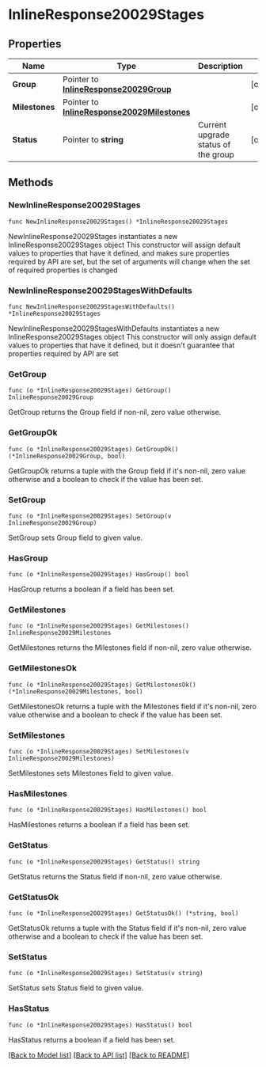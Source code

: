 # InlineResponse20029Stages

## Properties

Name | Type | Description | Notes
------------ | ------------- | ------------- | -------------
**Group** | Pointer to [**InlineResponse20029Group**](InlineResponse20029Group.md) |  | [optional] 
**Milestones** | Pointer to [**InlineResponse20029Milestones**](InlineResponse20029Milestones.md) |  | [optional] 
**Status** | Pointer to **string** | Current upgrade status of the group | [optional] 

## Methods

### NewInlineResponse20029Stages

`func NewInlineResponse20029Stages() *InlineResponse20029Stages`

NewInlineResponse20029Stages instantiates a new InlineResponse20029Stages object
This constructor will assign default values to properties that have it defined,
and makes sure properties required by API are set, but the set of arguments
will change when the set of required properties is changed

### NewInlineResponse20029StagesWithDefaults

`func NewInlineResponse20029StagesWithDefaults() *InlineResponse20029Stages`

NewInlineResponse20029StagesWithDefaults instantiates a new InlineResponse20029Stages object
This constructor will only assign default values to properties that have it defined,
but it doesn't guarantee that properties required by API are set

### GetGroup

`func (o *InlineResponse20029Stages) GetGroup() InlineResponse20029Group`

GetGroup returns the Group field if non-nil, zero value otherwise.

### GetGroupOk

`func (o *InlineResponse20029Stages) GetGroupOk() (*InlineResponse20029Group, bool)`

GetGroupOk returns a tuple with the Group field if it's non-nil, zero value otherwise
and a boolean to check if the value has been set.

### SetGroup

`func (o *InlineResponse20029Stages) SetGroup(v InlineResponse20029Group)`

SetGroup sets Group field to given value.

### HasGroup

`func (o *InlineResponse20029Stages) HasGroup() bool`

HasGroup returns a boolean if a field has been set.

### GetMilestones

`func (o *InlineResponse20029Stages) GetMilestones() InlineResponse20029Milestones`

GetMilestones returns the Milestones field if non-nil, zero value otherwise.

### GetMilestonesOk

`func (o *InlineResponse20029Stages) GetMilestonesOk() (*InlineResponse20029Milestones, bool)`

GetMilestonesOk returns a tuple with the Milestones field if it's non-nil, zero value otherwise
and a boolean to check if the value has been set.

### SetMilestones

`func (o *InlineResponse20029Stages) SetMilestones(v InlineResponse20029Milestones)`

SetMilestones sets Milestones field to given value.

### HasMilestones

`func (o *InlineResponse20029Stages) HasMilestones() bool`

HasMilestones returns a boolean if a field has been set.

### GetStatus

`func (o *InlineResponse20029Stages) GetStatus() string`

GetStatus returns the Status field if non-nil, zero value otherwise.

### GetStatusOk

`func (o *InlineResponse20029Stages) GetStatusOk() (*string, bool)`

GetStatusOk returns a tuple with the Status field if it's non-nil, zero value otherwise
and a boolean to check if the value has been set.

### SetStatus

`func (o *InlineResponse20029Stages) SetStatus(v string)`

SetStatus sets Status field to given value.

### HasStatus

`func (o *InlineResponse20029Stages) HasStatus() bool`

HasStatus returns a boolean if a field has been set.


[[Back to Model list]](../README.md#documentation-for-models) [[Back to API list]](../README.md#documentation-for-api-endpoints) [[Back to README]](../README.md)


